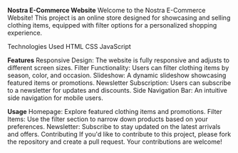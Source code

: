 **Nostra E-Commerce Website**
Welcome to the Nostra E-Commerce Website! This project is an online store designed for showcasing and selling clothing items, equipped with filter options for a personalized shopping experience.

Technologies Used
HTML
CSS
JavaScript


**Features**
Responsive Design: The website is fully responsive and adjusts to different screen sizes.
Filter Functionality: Users can filter clothing items by season, color, and occasion.
Slideshow: A dynamic slideshow showcasing featured items or promotions.
Newsletter Subscription: Users can subscribe to a newsletter for updates and discounts.
Side Navigation Bar: An intuitive side navigation for mobile users.

**Usage**
Homepage: Explore featured clothing items and promotions.
Filter Items: Use the filter section to narrow down products based on your preferences.
Newsletter: Subscribe to stay updated on the latest arrivals and offers.
Contributing
If you'd like to contribute to this project, please fork the repository and create a pull request. Your contributions are welcome!
